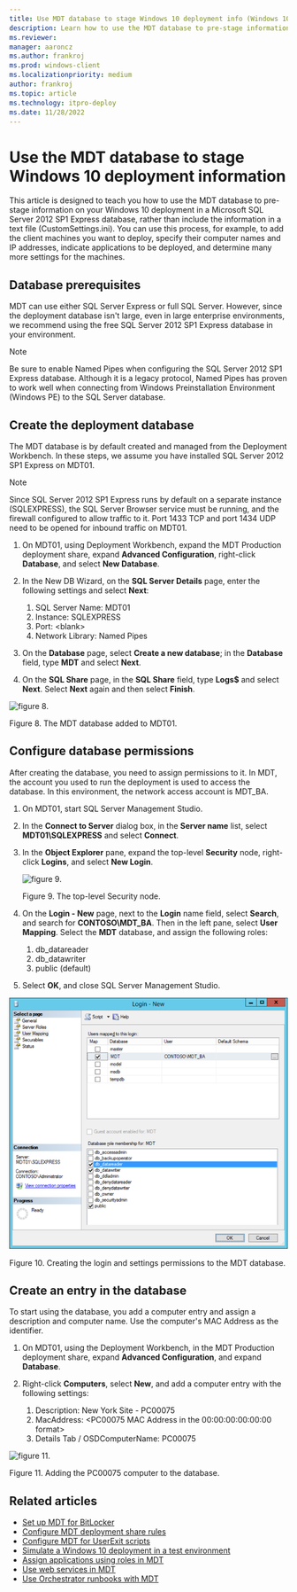 ```yaml
---
title: Use MDT database to stage Windows 10 deployment info (Windows 10)
description: Learn how to use the MDT database to pre-stage information on your Windows 10 deployment in a Microsoft SQL Server 2012 SP1 Express database.
ms.reviewer: 
manager: aaroncz
ms.author: frankroj
ms.prod: windows-client
ms.localizationpriority: medium
author: frankroj
ms.topic: article
ms.technology: itpro-deploy
ms.date: 11/28/2022
---
```


# Use the MDT database to stage Windows 10 deployment information

This article is designed to teach you how to use the MDT database to pre-stage information on your Windows 10 deployment in a Microsoft SQL Server 2012 SP1 Express database, rather than include the information in a text file (CustomSettings.ini). You can use this process, for example, to add the client machines you want to deploy, specify their computer names and IP addresses, indicate applications to be deployed, and determine many more settings for the machines.

## Database prerequisites

MDT can use either SQL Server Express or full SQL Server. However, since the deployment database isn't large, even in large enterprise environments, we recommend using the free SQL Server 2012 SP1 Express database in your environment.

> [!NOTE]
> Be sure to enable Named Pipes when configuring the SQL Server 2012 SP1 Express database. Although it is a legacy protocol, Named Pipes has proven to work well when connecting from Windows Preinstallation Environment (Windows PE) to the SQL Server database.

## Create the deployment database

The MDT database is by default created and managed from the Deployment Workbench. In these steps, we assume you have installed SQL Server 2012 SP1 Express on MDT01.

> [!NOTE]
> Since SQL Server 2012 SP1 Express runs by default on a separate instance (SQLEXPRESS), the SQL Server Browser service must be running, and the firewall configured to allow traffic to it. Port 1433 TCP and port 1434 UDP need to be opened for inbound traffic on MDT01.

1. On MDT01, using Deployment Workbench, expand the MDT Production deployment share, expand **Advanced Configuration**, right-click **Database**, and select **New Database**.

2. In the New DB Wizard, on the **SQL Server Details** page, enter the following settings and select **Next**:

    1. SQL Server Name: MDT01
    2. Instance: SQLEXPRESS
    3. Port: &lt;blank&gt;
    4. Network Library: Named Pipes

3. On the **Database** page, select **Create a new database**; in the **Database** field, type **MDT** and select **Next**.

4. On the **SQL Share** page, in the **SQL Share** field, type **Logs$** and select **Next**. Select **Next** again and then select **Finish**.

![figure 8.](../images/mdt-09-fig08.png)

Figure 8. The MDT database added to MDT01.

## Configure database permissions

After creating the database, you need to assign permissions to it. In MDT, the account you used to run the deployment is used to access the database. In this environment, the network access account is MDT\_BA.

1. On MDT01, start SQL Server Management Studio.

2. In the **Connect to Server** dialog box, in the **Server name** list, select **MDT01\\SQLEXPRESS** and select **Connect**.

3. In the **Object Explorer** pane, expand the top-level **Security** node, right-click **Logins**, and select **New Login**.

    ![figure 9.](../images/mdt-09-fig09.png)

    Figure 9. The top-level Security node.

4. On the **Login - New** page, next to the **Login** name field, select **Search**, and search for **CONTOSO\\MDT\_BA**. Then in the left pane, select **User Mapping**. Select the **MDT** database, and assign the following roles:

    1. db\_datareader
    2. db\_datawriter
    3. public (default)

5. Select **OK**, and close SQL Server Management Studio.

![figure 10.](../images/mdt-09-fig10.png)

Figure 10. Creating the login and settings permissions to the MDT database.

## Create an entry in the database

To start using the database, you add a computer entry and assign a description and computer name. Use the computer's MAC Address as the identifier.

1. On MDT01, using the Deployment Workbench, in the MDT Production deployment share, expand **Advanced Configuration**, and expand **Database**.

2. Right-click **Computers**, select **New**, and add a computer entry with the following settings:

    1. Description: New York Site - PC00075
    2. MacAddress: &lt;PC00075 MAC Address in the 00:00:00:00:00:00 format&gt;
    3. Details Tab / OSDComputerName: PC00075

![figure 11.](../images/mdt-09-fig11.png)

Figure 11. Adding the PC00075 computer to the database.

## Related articles

- [Set up MDT for BitLocker](set-up-mdt-for-bitlocker.md)
- [Configure MDT deployment share rules](configure-mdt-deployment-share-rules.md)
- [Configure MDT for UserExit scripts](configure-mdt-for-userexit-scripts.md)
- [Simulate a Windows 10 deployment in a test environment](simulate-a-windows-10-deployment-in-a-test-environment.md)
- [Assign applications using roles in MDT](assign-applications-using-roles-in-mdt.md)
- [Use web services in MDT](use-web-services-in-mdt.md)
- [Use Orchestrator runbooks with MDT](use-orchestrator-runbooks-with-mdt.md)
